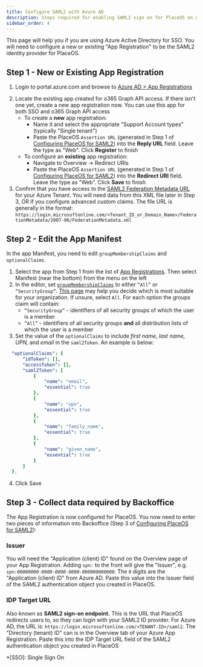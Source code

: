 ```yaml
---
title: Configure SAML2 with Azure AD
description: Steps required for enabling SAML2 sign on for PlaceOS on Azure AD
sidebar_order: 4
---
```


This page will help you if you are using Azure Active Directory for SSO.
You will need to configure a new or existing "App Registration" to be the SAML2 identity provider for PlaceOS.

## Step 1 - New or Existing App Registration

1. Login to portal.azure.com and browse to [Azure AD > App Registrations](https://portal.azure.com/#blade/Microsoft_AAD_IAM/ActiveDirectoryMenuBlade/RegisteredApps)
<!-- link internally to microsoft 365 setup page -->
2. Locate the existing app created for o365 Graph API access. 
If there isn't one yet, create a new app registration now.
You can use this app for both SSO and o365 Graph API access
   - To create a **new** app registration:
     - Name it and select the appropriate "Support Account types" (typically "Single tenant")
     - Paste the PlaceOS `Assertion URL` (generated in Step 1 of [Configuring PlaceOS for SAML2](configure-saml.md)) into the **Reply URL** field. 
    Leave the type as "Web". 
    Click **Register** to finish
   - To configure an **existing** app registration:
     - Navigate to Overview -> Redirect URIs
     - Paste the PlaceOS `Assertion URL` (generated in Step 1 of [Configuring PlaceOS for SAML2](configure-saml.md)) into the **Redirect URI** field.
     Leave the type as "Web". 
     Click **Save** to finish
3. Confirm that you have access to the [SAML2 Federation Metadata URL](https://docs.microsoft.com/en-us/azure/active-directory/azuread-dev/azure-ad-federation-metadata) for your Azure Tenant. 
You will need data from this XML file later in Step 3, OR if you configure advanced custom claims. 
The file URL is generally in the format:
    `https://login.microsoftonline.com/<Tenant_ID_or_Domain_Name>/FederationMetadata/2007-06/FederationMetadata.xml`

## Step 2 - Edit the App Manifest

In the app Manifest, you need to edit `groupMembershipClaims` and `optionalClaims`. 

1. Select the app from Step 1 from the list of [App Registrations](https://portal.azure.com/#blade/Microsoft_AAD_IAM/ActiveDirectoryMenuBlade/RegisteredApps).
Then select Manifest (near the bottom) from the menu on the left
2. In the editor, set [`groupMembershipClaims`](https://docs.microsoft.com/en-us/azure/active-directory/develop/active-directory-optional-claims#configuring-group-optional-claims) to either `“All”` or `“SecurityGroup”`.
[This page](https://blogs.msdn.microsoft.com/waws/2017/03/13/azure-app-service-authentication-aad-groups/) may help you decide which is most suitable for your organization. 
If unsure, select `All`.
For each option the groups claim will contain:
   - `“SecurityGroup”` - identifiers of all security groups of which the user is a member
   - `“All”` - identifiers of all security groups **and** all distribution lists of which the user is a member
3. Set the value of the `optionalClaims` to include *first name, last name, UPN,* and *email* in the `saml2Token`. 
An example is below:

  ```yaml
    "optionalClaims": {
        "idToken": [],
        "accessToken": [],
        "saml2Token": [
            {
                "name": "email",
                "essential": true
            },
            {
                "name": "upn",
                "essential": true
            },
            {
                "name": "family_name",
                "essential": true
            },
            {
                "name": "given_name",
                "essential": true
            }
        ]
    },
  ```

4. Click Save

## Step 3 - Collect data required by Backoffice

The App Registration is now configured for PlaceOS. 
You now need to enter two pieces of information into Backoffice (Step 3 of [Configuring PlaceOS for SAML2](configure-saml.md)):
<!-- Step 3?? tba -->

### **Issuer**

You will need the "Application (client) ID" found on the Overview page of your App Registration. 
Adding `spn:` to the front will give the "Issuer", e.g. _`spn:00000000-0000-0000-0000-000000000000`_.
The `0` digits are the "Application (client) ID" from Azure AD. Paste this value into the Issuer field of the SAML2 authentication object you created in PlaceOS.

### **IDP Target URL**

Also known as **SAML2 sign-on endpoint.** 
This is the URL that PlaceOS redirects users to, so they can login with your SAML2 ID provider. 
For Azure AD, the URL is: `https://login.microsoftonline.com/<TENANT-ID>/saml2`.
The "Directory (tenant) ID" can is in the Overview tab of your Azure App Registration. 
Paste this into the IDP Target URL field of the SAML2 authentication object you created in PlaceOS


*[SSO]: Single Sign On